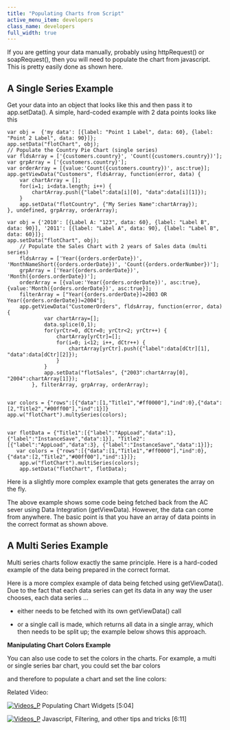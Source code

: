 ```yaml
---
title: "Populating Charts from Script"
active_menu_item: developers
class_name: developers
full_width: true
---
```



If you are getting your data manually, probably using httpRequest() or soapRequest(), then you will need to populate the chart from javascript. This is pretty easily done as shown here.

## A Single Series Example

Get your data into an object that looks like this and then pass it to app.setData(). A simple, hard-coded example with 2 data points looks like this

    var obj =  {'my data': [{label: "Point 1 Label", data: 60}, {label: "Point 2 Label", data: 90}]};
    app.setData("flotChart", obj);
    // Populate the Country Pie Chart (single series)
    var fldsArray = ['{customers.country}', 'Count({customers.country})'];
    var grpArray = ['{customers.country}'];
    var orderArray = [{value:'Count({customers.country})', asc:true}];
    app.getViewData("Customers", fldsArray, function(error, data) {
        var chartArray = [];
        for(i=1; i<data.length; i++) {
            chartArray.push({"label":data[i][0], "data":data[i][1]});
        }
        app.setData("flotCountry", {"My Series Name":chartArray});
    }, undefined, grpArray, orderArray);   
     
    var obj = {'2010': [{Label A: "123", data: 60}, {label: "Label B", data: 90}], '2011': [{label: "Label A", data: 90}, {label: "Label B", data: 60}]};
    app.setData("flotChart", obj);
        // Populate the Sales Chart with 2 years of Sales data (multi series)
        fldsArray = ['Year({orders.orderDate})', 'MonthNameShort({orders.orderDate})', 'Count({orders.orderNumber})'];
        grpArray = ['Year({orders.orderDate})', 'Month({orders.orderDate})'];
        orderArray = [{value:'Year({orders.orderDate})', asc:true},{value:'Month({orders.orderDate})', asc:true}];
        filterArray = ["Year({orders.orderDate})=2003 OR Year({orders.orderDate})=2004"];
        app.getViewData("CustomerOrders", fldsArray, function(error, data) {
                var chartArray=[];
                data.splice(0,1);
                for(yrCtr=0, dCtr=0; yrCtr<2; yrCtr++) {
                    chartArray[yrCtr]=[];
                    for(i=0; i<12; i++, dCtr++) {
                        chartArray[yrCtr].push({"label":data[dCtr][1], "data":data[dCtr][2]});
                    }
                }
                app.setData("flotSales", {"2003":chartArray[0], "2004":chartArray[1]});
            }, filterArray, grpArray, orderArray);
     
     
    var colors = {"rows":[{"data":[1,"Title1","#ff0000"],"ind":0},{"data":[2,"Title2","#00ff00"],"ind":1}]}
    app.w("flotChart").multySeries(colors);
     
     
    var flotData = {"Title1":[{"label":"AppLoad","data":1},{"label":"InstanceSave","data":1}], "Title2":[{"label":"AppLoad","data":3}, {"label":"InstanceSave","data":1}]};
       var colors = {"rows":[{"data":[1,"Title1","#ff0000"],"ind":0},{"data":[2,"Title2","#00ff00"],"ind":1}]};
        app.w("flotChart").multiSeries(colors);
        app.setData("flotChart", flotData);
     
   

Here is a slightly more complex example that gets generates the array on the fly.

The above example shows some code being fetched back from the AC sever using Data Integration (getViewData). However, the data can come from anywhere. The basic point is that you have an array of data points in the correct format as shown above.

## A Multi Series Example

Multi series charts follow exactly the same principle. Here is a hard-coded example of the data being prepared in the correct format.

Here is a more complex example of data being fetched using getViewData(). Due to the fact that each data series can get its data in any way the user chooses, each data series ...

 - either needs to be fetched with its own getViewData() call

 - or a single call is made, which returns all data in a single array, which then needs to be split up; the example below shows this approach.

**Manipulating Chart Colors Example**

You can also use code to set the colors in the charts. For example, a multi or single series bar chart, you could set the bar colors

and therefore to populate a chart and set the line colors:

Related Video:

[![Videos\_P](/img/docs/videos_p.png)](http://www.youtube.com/v/4FXN_AsiiMs?autoplay=1&hd=1&fs=1&showsearch=0&rel=0&) Populating Chart Widgets [5:04]

[![Videos\_P](/img/docs/videos_p.png)](http://www.youtube.com/v/rKbMmF7kcXs?autoplay=1&hd=1&fs=1&showsearch=0&rel=0&) Javascript, Filtering, and other tips and tricks [6:11]

